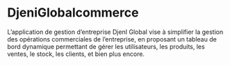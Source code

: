 # DjeniGlobalcommerce
L’application de gestion d’entreprise DjenI Global vise à simplifier la gestion des opérations commerciales de l’entreprise, en proposant un tableau de bord dynamique permettant de gérer les utilisateurs, les produits, les ventes, le stock, les clients, et bien plus encore.
